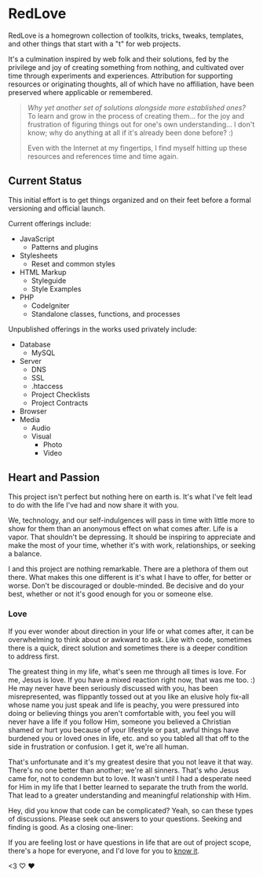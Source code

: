 # RedLove

RedLove is a homegrown collection of toolkits, tricks, tweaks, templates, and other things that start with a "t" for web projects.

It's a culmination inspired by web folk and their solutions, fed by the privilege and joy of creating something from nothing, and cultivated over time through experiments and experiences. Attribution for supporting resources or originating thoughts, all of which have no affiliation, have been preserved where applicable or remembered.

>*Why yet another set of solutions alongside more established ones?* To learn and grow in the process of creating them... for the joy and frustration of figuring things out for one's own understanding... I don't know; why do anything at all if it's already been done before? :)
>
>Even with the Internet at my fingertips, I find myself hitting up these resources and references time and time again.

## Current Status

This initial effort is to get things organized and on their feet before a formal versioning and official launch.

Current offerings include:
* JavaScript
	* Patterns and plugins
* Stylesheets
	* Reset and common styles
* HTML Markup
	* Styleguide
	* Style Examples
* PHP
	* CodeIgniter
	* Standalone classes, functions, and processes

Unpublished offerings in the works used privately include:
* Database
	* MySQL
* Server
	* DNS
	* SSL
	* .htaccess
	* Project Checklists
	* Project Contracts
* Browser
* Media
	* Audio
	* Visual
		* Photo
		* Video

## Heart and Passion

This project isn't perfect but nothing here on earth is. It's what I've felt lead to do with the life I've had and now share it with you.

We, technology, and our self-indulgences will pass in time with little more to show for them than an anonymous effect on what comes after. Life is a vapor. That shouldn't be depressing. It should be inspiring to appreciate and make the most of your time, whether it's with work, relationships, or seeking a balance.

I and this project are nothing remarkable. There are a plethora of them out there. What makes this one different is it's what I have to offer, for better or worse. Don't be discouraged or double-minded. Be decisive and do your best, whether or not it's good enough for you or someone else.

### Love

If you ever wonder about direction in your life or what comes after, it can be overwhelming to think about or awkward to ask. Like with code, sometimes there is a quick, direct solution and sometimes there is a deeper condition to address first.

The greatest thing in my life, what's seen me through all times is love. For me, Jesus is love. If you have a mixed reaction right now, that was me too. :) He may never have been seriously discussed with you, has been misrepresented, was flippantly tossed out at you like an elusive holy fix-all whose name you just speak and life is peachy, you were pressured into doing or believing things you aren't comfortable with, you feel you will never have a life if you follow Him, someone you believed a Christian shamed or hurt you because of your lifestyle or past, awful things have burdened you or loved ones in life, etc. and so you tabled all that off to the side in frustration or confusion. I get it, we're all human.

That's unfortunate and it's my greatest desire that you not leave it that way. There's no one better than another; we're all sinners. That's who Jesus came for, not to condemn but to love. It wasn't until I had a desperate need for Him in my life that I better learned to separate the truth from the world. That lead to a greater understanding and meaningful relationship with Him.

Hey, did you know that code can be complicated? Yeah, so can these types of discussions. Please seek out answers to your questions. Seeking and finding is good. As a closing one-liner:

If you are feeling lost or have questions in life that are out of project scope, there's a hope for everyone, and I'd love for you to [know it](http://fbccolumbus.com/i-am-new/becoming-a-christian).

<3 ♡ ❤
